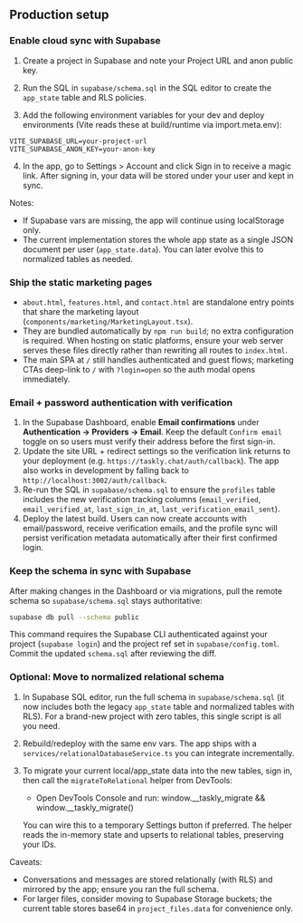 ## Production setup

### Enable cloud sync with Supabase

1) Create a project in Supabase and note your Project URL and anon public key.

2) Run the SQL in `supabase/schema.sql` in the SQL editor to create the `app_state` table and RLS policies.

3) Add the following environment variables for your dev and deploy environments (Vite reads these at build/runtime via import.meta.env):

```
VITE_SUPABASE_URL=your-project-url
VITE_SUPABASE_ANON_KEY=your-anon-key
```

4) In the app, go to Settings > Account and click Sign in to receive a magic link. After signing in, your data will be stored under your user and kept in sync.

Notes:
- If Supabase vars are missing, the app will continue using localStorage only.
- The current implementation stores the whole app state as a single JSON document per user (`app_state.data`). You can later evolve this to normalized tables as needed.

### Ship the static marketing pages

- `about.html`, `features.html`, and `contact.html` are standalone entry points that share the marketing layout (`components/marketing/MarketingLayout.tsx`).
- They are bundled automatically by `npm run build`; no extra configuration is required. When hosting on static platforms, ensure your web server serves these files directly rather than rewriting all routes to `index.html`.
- The main SPA at `/` still handles authenticated and guest flows; marketing CTAs deep-link to `/` with `?login=open` so the auth modal opens immediately.

### Email + password authentication with verification

1) In the Supabase Dashboard, enable **Email confirmations** under **Authentication → Providers → Email**. Keep the default `Confirm email` toggle on so users must verify their address before the first sign-in.
2) Update the site URL + redirect settings so the verification link returns to your deployment (e.g. `https://taskly.chat/auth/callback`). The app also works in development by falling back to `http://localhost:3002/auth/callback`.
3) Re-run the SQL in `supabase/schema.sql` to ensure the `profiles` table includes the new verification tracking columns (`email_verified`, `email_verified_at`, `last_sign_in_at`, `last_verification_email_sent`).
4) Deploy the latest build. Users can now create accounts with email/password, receive verification emails, and the profile sync will persist verification metadata automatically after their first confirmed login.

### Keep the schema in sync with Supabase

After making changes in the Dashboard or via migrations, pull the remote schema so `supabase/schema.sql` stays authoritative:

```bash
supabase db pull --schema public
```

This command requires the Supabase CLI authenticated against your project (`supabase login`) and the project ref set in `supabase/config.toml`. Commit the updated `schema.sql` after reviewing the diff.

### Optional: Move to normalized relational schema

1) In Supabase SQL editor, run the full schema in `supabase/schema.sql` (it now includes both the legacy `app_state` table and normalized tables with RLS). For a brand-new project with zero tables, this single script is all you need.
2) Rebuild/redeploy with the same env vars. The app ships with a `services/relationalDatabaseService.ts` you can integrate incrementally.
3) To migrate your current local/app_state data into the new tables, sign in, then call the `migrateToRelational` helper from DevTools:

	 - Open DevTools Console and run:
		 window.__taskly_migrate && window.__taskly_migrate()

	 You can wire this to a temporary Settings button if preferred. The helper reads the in-memory state and upserts to relational tables, preserving your IDs.

Caveats:
- Conversations and messages are stored relationally (with RLS) and mirrored by the app; ensure you ran the full schema.
- For larger files, consider moving to Supabase Storage buckets; the current table stores base64 in `project_files.data` for convenience only.

